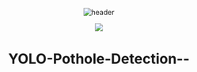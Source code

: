 <div align="center">

![header](https://capsule-render.vercel.app/api?type=waving&color=auto&height=300&section=header&text=Pothole-Detection%20&fontSize=100)


<p align="center">
<img src="link">
</p>

# YOLO-Pothole-Detection--
